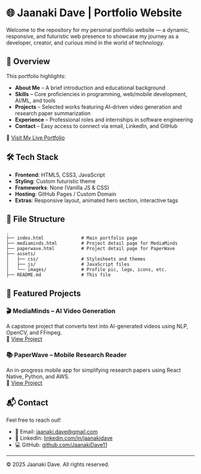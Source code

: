 # 🌐 Jaanaki Dave | Portfolio Website

Welcome to the repository for my personal portfolio website — a dynamic, responsive, and futuristic web presence to showcase my journey as a developer, creator, and curious mind in the world of technology.

## 🚀 Overview

This portfolio highlights:

- **About Me** – A brief introduction and educational background
- **Skills** – Core proficiencies in programming, web/mobile development, AI/ML, and tools
- **Projects** – Selected works featuring AI-driven video generation and research paper summarization
- **Experience** – Professional roles and internships in software engineering
- **Contact** – Easy access to connect via email, LinkedIn, and GitHub

🔗 [Visit My Live Portfolio](https://jaanakidave.info)

## 🛠️ Tech Stack

- **Frontend**: HTML5, CSS3, JavaScript
- **Styling**: Custom futuristic theme
- **Frameworks**: None (Vanilla JS & CSS)
- **Hosting**: GitHub Pages / Custom Domain
- **Extras**: Responsive layout, animated hero section, interactive tags

## 📁 File Structure

```
.
├── index.html              # Main portfolio page  
├── mediaminds.html         # Project detail page for MediaMinds  
├── paperwave.html          # Project detail page for PaperWave  
├── assets/
│   ├── css/                # Stylesheets and themes  
│   ├── js/                 # JavaScript files  
│   └── images/             # Profile pic, logo, icons, etc.  
├── README.md               # This file  
```
## 🧩 Featured Projects

### 🎬 MediaMinds – AI Video Generation  
A capstone project that converts text into AI-generated videos using NLP, OpenCV, and FFmpeg.  
🔗 [View Project](https://jaanakidave.info/mediaminds.html)

### 📚 PaperWave – Mobile Research Reader  
An in-progress mobile app for simplifying research papers using React Native, Python, and AWS.  
🔗 [View Project](https://jaanakidave.info/paperwave.html)

## 📬 Contact

Feel free to reach out!

- 📧 Email: [jaanaki.dave@gmail.com](mailto:jaanaki.dave@gmail.com)  
- 💼 LinkedIn: [linkedin.com/in/jaanakidave](https://linkedin.com/in/jaanakidave)  
- 💻 GitHub: [github.com/JaanakiDave11](https://github.com/JaanakiDave11)

---

© 2025 Jaanaki Dave. All rights reserved.
